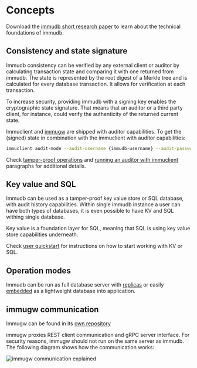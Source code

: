 # Concepts

Download the [immudb short research paper](https://codenotary.s3.amazonaws.com/Research-Paper-immudb-CodeNotary_v3.0.pdf) to learn about the technical foundations of immudb.

<WrappedSection>

## Consistency and state signature

Immudb consistency can be verified by any external client or auditor by calculating transaction state and comparing it with one returned from immudb. The state is represented by the root digest of a Merkle tree and is calculated for every database transaction. It allows for verification at each transaction.

To increase security, providing immudb with a signing key enables the cryptographic state signature.
That means that an auditor or a third party client, for instance, could verify the authenticity of the returned current state.

Immuclient and [immugw](https://github.com/codenotary/immugw) are shipped with auditor capabilities.
To get the (signed) state in combination with the immuclient with auditor capabilities:
```bash
immuclient audit-mode --audit-username {immudb-username} --audit-password {immudb-pw} --server-signing-pub-key {state-public-key}
```

Check [tamper-proof operations](develop/operations.htm) and [running an auditor with immuclient](develop/auditor.html) paragraphs for additional details.

</WrappedSection>

<WrappedSection>

## Key value and SQL

Immudb can be used as a tamper-proof key value store or SQL database, with audit history capabilities. Within single immudb instance a user can have both types of databases, it is even possible to have KV and SQL withing single database.

Key value is a foundation layer for SQL, meaning that SQL is using key value store capabilities underneath. 

Check [user quickstart](quickstart.html) for instructions on how to start working with KV or SQL. 

</WrappedSection>

<WrappedSection>

## Operation modes

Immudb can be run as full database server with [replicas](operations/replication.html) or easily [embedded](develop/embedding.html) as a lightweight database into application.

</WrappedSection>

<WrappedSection>

## immugw communication
Immugw can be found in its [own repository](https://github.com/codenotary/immugw)

immugw proxies REST client communication and gRPC server interface. For security reasons, immugw should not run on the same server as immudb. The following diagram shows how the communication works:

![immugw communication explained](/diagram-immugw.svg)

</WrappedSection>
